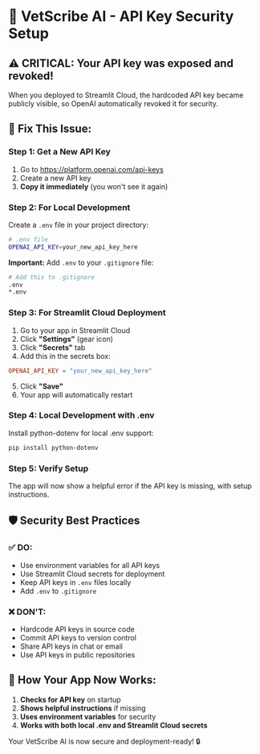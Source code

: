 # 🔑 VetScribe AI - API Key Security Setup

## ⚠️ CRITICAL: Your API key was exposed and revoked!

When you deployed to Streamlit Cloud, the hardcoded API key became publicly visible, so OpenAI automatically revoked it for security.

## 🔧 Fix This Issue:

### **Step 1: Get a New API Key**
1. Go to https://platform.openai.com/api-keys
2. Create a new API key
3. **Copy it immediately** (you won't see it again)

### **Step 2: For Local Development**

Create a `.env` file in your project directory:
```bash
# .env file
OPENAI_API_KEY=your_new_api_key_here
```

**Important:** Add `.env` to your `.gitignore` file:
```bash
# Add this to .gitignore
.env
*.env
```

### **Step 3: For Streamlit Cloud Deployment**

1. Go to your app in Streamlit Cloud
2. Click **"Settings"** (gear icon)
3. Click **"Secrets"** tab
4. Add this in the secrets box:
```toml
OPENAI_API_KEY = "your_new_api_key_here"
```
5. Click **"Save"**
6. Your app will automatically restart

### **Step 4: Local Development with .env**

Install python-dotenv for local .env support:
```bash
pip install python-dotenv
```

### **Step 5: Verify Setup**

The app will now show a helpful error if the API key is missing, with setup instructions.

## 🛡️ Security Best Practices

### **✅ DO:**
- Use environment variables for all API keys
- Use Streamlit Cloud secrets for deployment
- Keep API keys in `.env` files locally
- Add `.env` to `.gitignore`

### **❌ DON'T:**
- Hardcode API keys in source code
- Commit API keys to version control
- Share API keys in chat or email
- Use API keys in public repositories

## 🚀 How Your App Now Works:

1. **Checks for API key** on startup
2. **Shows helpful instructions** if missing
3. **Uses environment variables** for security
4. **Works with both local .env and Streamlit Cloud secrets**

Your VetScribe AI is now secure and deployment-ready! 🔒
